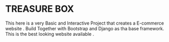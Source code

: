 # TREASURE BOX 
This here is a very Basic and Interactive Project that creates a E-commerce website . Build Together with Bootstrap and Django as tha base framework. This is the best looking website available .
